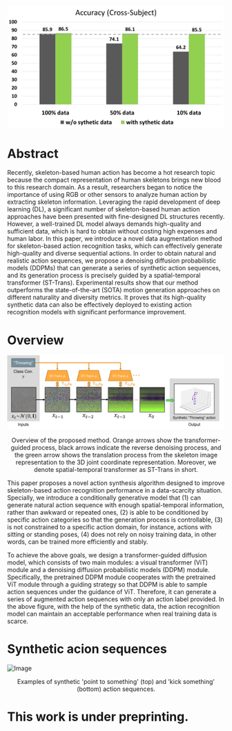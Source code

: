 ![Image](resources/fig1.png)


# Abstract

Recently, skeleton-based human action has become a hot research topic because the compact representation of human skeletons brings new blood to this research domain. As a result, researchers began to notice the importance of using RGB or other sensors to analyze human action by extracting skeleton information. Leveraging the rapid development of deep learning (DL), a significant number of skeleton-based human action approaches have been presented with fine-designed DL structures recently. However, a well-trained DL model always demands high-quality and sufficient data, which is hard to obtain without costing high expenses and human labor. In this paper, we introduce a novel data augmentation method for skeleton-based action recognition tasks, which can effectively generate high-quality and diverse sequential actions. In order to obtain natural and realistic action sequences, we propose a denoising diffusion probabilistic models (DDPMs) that can generate a series of synthetic action sequences, and its generation process is precisely guided by a spatial-temporal transformer (ST-Trans). Experimental results show that our method outperforms the state-of-the-art (SOTA) motion generation approaches on different naturality and diversity metrics. It proves that its high-quality synthetic data can also be effectively deployed to existing action recognition models with significant performance improvement. 

# Overview

![Image](resources/fig2.png)
<p align="center">
Overview of the proposed method. Orange arrows show the transformer-guided process, black arrows indicate the reverse denoising process, and the green arrow shows the translation process from the skeleton image representation to the 3D joint coordinate representation. Moreover, we denote spatial-temporal transformer as ST-Trans in short.
</p>

This paper proposes a novel action synthesis algorithm designed to improve skeleton-based action recognition performance in a data-scarcity situation. Specially, we introduce a conditionally generative model that (1) can generate natural action sequence with enough spatial-temporal information, rather than awkward or repeated ones, (2) is able to be conditioned by specific action categories so that the generation process is controllable, (3) is not constrained to a specific action domain, for instance, actions with sitting or standing poses, (4) does not rely on noisy training data, in other words, can be trained more efficiently and stably.

To achieve the above goals, we design a transformer-guided diffusion model, which consists of two main modules: a visual transformer (ViT) module and a denoising diffusion probabilistic models (DDPM) module. Specifically, the pretrained DDPM module cooperates with the pretrained ViT module through a guiding strategy so that DDPM is able to sample action sequences under the guidance of ViT. Therefore, it can generate a series of augmented action sequences with only an action label provided. In the above figure, with the help of the synthetic data, the action recognition model can maintain an acceptable performance when real training data is scarce.

# Synthetic acion sequences
![Image](resources/fig3.png)
<p align="center">
Examples of synthetic 'point to something' (top) and 'kick something' (bottom) action sequences.
</p>

# This work is under preprinting.
